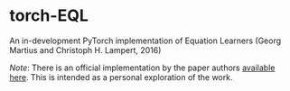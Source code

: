 # torch-EQL
 An in-development PyTorch implementation of Equation Learners (Georg Martius and Christoph H. Lampert, 2016)

_Note_: There is an official implementation by the paper authors [available here](https://github.com/samuelkim314/DeepSymRegTorch/tree/main). This is intended as a personal exploration of the work.


